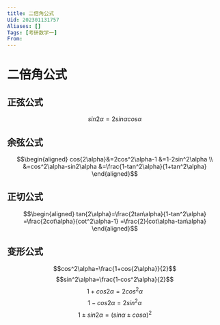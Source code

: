 ```yaml
---
title: 二倍角公式
Uid: 202301131757
Aliases: []
Tags: [考研数学一]
From: 
---
```

# 二倍角公式
## 正弦公式
$$sin{2\alpha}=2sin{\alpha}cos{\alpha}$$

## 余弦公式
$$\begin{aligned}
cos{2\alpha}&=2cos^2\alpha-1
&=1-2sin^2\alpha \\
&=cos^2\alpha-sin2\alpha 
&=\frac{1-tan^2\alpha}{1+tan^2\alpha}
\end{aligned}$$

## 正切公式
$$\begin{aligned}
tan{2\alpha}=\frac{2tan\alpha}{1-tan^2\alpha}
=\frac{2cot\alpha}{cot^2\alpha-1}
=\frac{2}{cot\alpha-tan\alpha}
\end{aligned}$$

## 变形公式
$$cos^2\alpha=\frac{1+cos{2\alpha}}{2}$$
$$sin^2\alpha=\frac{1-cos^2\alpha}{2}$$
$$1+cos{2\alpha}=2cos^2\alpha$$
$$1-cos2\alpha=2sin^2\alpha$$
$$1\pm sin2\alpha=(sin\alpha\pm cos\alpha)^2$$
